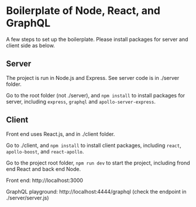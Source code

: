 # Boilerplate of Node, React, and GraphQL


A few steps to set up the boilerplate. Please install packages for server and client side as below.


## Server
The project is run in Node.js and Express. See server code is in ./server folder.

Go to the root folder (not ./server), and `npm install` to install packages for server, including `express`, `graphql` and `apollo-server-express`.


## Client
Front end uses React.js, and in ./client folder.

Go to ./client, and `npm install` to install client packages, including `react`, `apollo-boost`, and `react-apollo`.



Go to the project root folder, `npm run dev` to start the project, including frond end React and back end Node.


Front end: http://localhost:3000

GraphQL playground: http://localhost:4444/graphql (check the endpoint in ./server/server.js)
